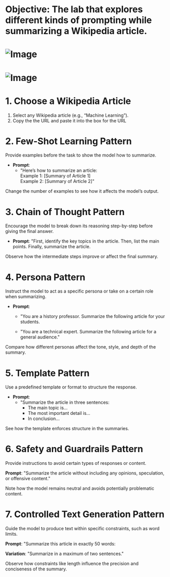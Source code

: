# Objective: The lab that explores different kinds of prompting while summarizing a Wikipedia article.

# ![Image](images/Slide22.JPG)
# ![Image](images/Slide23.JPG)



# **1. Choose a Wikipedia Article**

1. Select any Wikipedia article (e.g., “Machine Learning”).
2. Copy the the URL and paste it into the box for the URL

# **2. Few-Shot Learning Pattern**

Provide examples before the task to show the model how to summarize.

- **Prompt**: 
  - "Here’s how to summarize an article:  
    Example 1: [Summary of Article 1]  
    Example 2: [Summary of Article 2]"

Change the number of examples to see how it affects the model’s output.


# **3. Chain of Thought Pattern**

Encourage the model to break down its reasoning step-by-step before giving the final answer.

- **Prompt**: "First, identify the key topics in the article. Then, list the main points. Finally, summarize the article.  


Observe how the intermediate steps improve or affect the final summary.

# **4. Persona Pattern**

Instruct the model to act as a specific persona or take on a certain role when summarizing.

- **Prompt**:
  - "You are a history professor. Summarize the following article for your students.  

  - "You are a technical expert. Summarize the following article for a general audience."

Compare how different personas affect the tone, style, and depth of the summary.


# **5. Template Pattern**

Use a predefined template or format to structure the response.

- **Prompt**:
  - "Summarize the article in three sentences:  
    - The main topic is…  
    - The most important detail is…  
    - In conclusion…  

See how the template enforces structure in the summaries.

# **6. Safety and Guardrails Pattern**

Provide instructions to avoid certain types of responses or content.

**Prompt**: "Summarize the article without including any opinions, speculation, or offensive content."

Note how the model remains neutral and avoids potentially problematic content.

# **7. Controlled Text Generation Pattern**

Guide the model to produce text within specific constraints, such as word limits.

**Prompt**: "Summarize this article in exactly 50 words:  
  
**Variation**: "Summarize in a maximum of two sentences."

Observe how constraints like length influence the precision and conciseness of the summary.